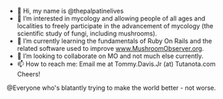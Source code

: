 - 👋 Hi, my name is @thepalpatinelives
- 👀 I’m interested in mycology and allowing people of all ages and localities to freely participate in the advancement of mycology (the scientific study of fungi, including mushrooms).
- 🌱 I’m currently learning the fundamentals of Ruby On Rails and the related software used to improve www.MushroomObserver.org.
- 💞️ I’m looking to collaborate on MO and not much else currently. 
- 📫 How to reach me: Email me at Tommy.Davis.Jr (at) Tutanota.com
Cheers!
<!---
thepalpatinelives/thepalpatinelives is a ✨ special ✨ repository because its `README.md` (this file) appears on your GitHub profile.
You can click the Preview link to take a look at your changes.
--->
@Everyone who's blatantly trying to make the world better - not worse.
